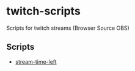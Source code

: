 # twitch-scripts
Scripts for twitch streams (Browser Source OBS)

## Scripts
- [stream-time-left](twitch-scripts/blob/master/stream-time-left/README.md)